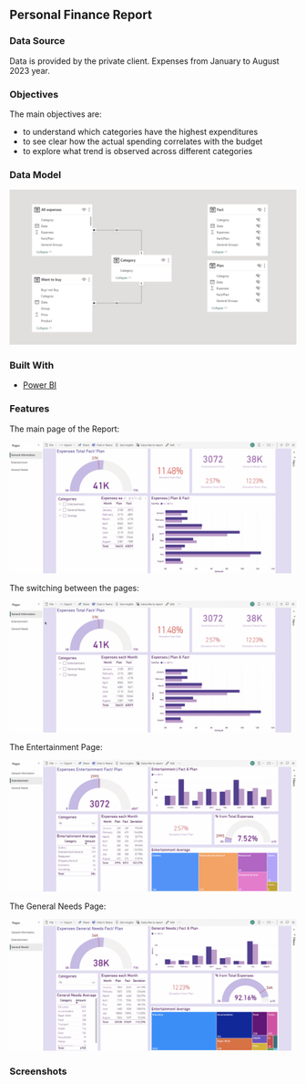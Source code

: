 ## Personal Finance Report

### Data Source
Data is provided by the private client. Expenses from January to August 2023 year.

### Objectives
The main objectives are:
* to understand which categories have the highest expenditures
* to see clear how the actual spending correlates with the budget
* to explore what trend is observed across different categories

### Data Model

<img width="620" alt="DataModel" src="https://github.com/dariasmirnovawork/BI_Portfolio/blob/main/Finance_Report_2023/01%20Data%20Model.png">

### Built With

* [Power BI](https://powerbi.microsoft.com/en-us/)

### Features

The main page of the Report:

![The Main Page](https://github.com/dariasmirnovawork/BI_Portfolio/blob/main/Finance_Report_2023/01%20General%2002.gif)

The switching between the pages:

![Switching between the pages](https://github.com/dariasmirnovawork/BI_Portfolio/blob/main/Finance_Report_2023/01%20General%2003.gif)

The Entertainment Page:

![The Entertainment Page](https://github.com/dariasmirnovawork/BI_Portfolio/blob/main/Finance_Report_2023/01%20Entertainment%2001.gif)

The General Needs Page:

![The General Needs Pag](https://github.com/dariasmirnovawork/BI_Portfolio/blob/main/Finance_Report_2023/01%20General%20Needs%2001.gif)

### Screenshots


